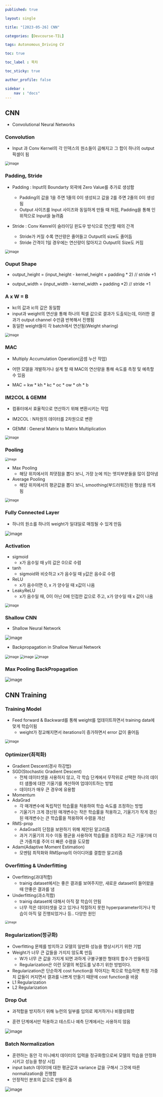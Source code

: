 ```yaml
---
published: true

layout: single

title: "[2023-05-26] CNN"

categories: [Devcourse-TIL]

tags: Autonomous_Driving CV

toc: true

toc_label : 목차

toc_sticky: true

author_profile: false

sidebar :
    nav : "docs"
---
```


## CNN

- Convolutional Neural Networks





### Convolution

- Input 과 Conv Kernel의 각 인덱스의 원소들이 곱해지고 그 합이 하나의 output 픽셀이 됨

<img src="https://github.com/shpark98/Projects/assets/116723552/3ad9cfb5-7ca1-4c08-9de5-dd4c70651214" alt="image" style="zoom:80%;" />





### Padding, Stride

- Padding : Input의 Boundarty 외곽에 Zero Value를 추가로 생성함
  - Padding의 값을 1을 주면 1줄의 0이 생성되고 값을 2를 주면 2줄의 0이 생성됨
  - Output 사이즈를 Input 사이즈와 동일하게 만들 때 처럼, Padding을 통해 인위적으로 Input을 늘려줌

- Stride : Conv Kenrel이 슬라이딩 윈도우 방식으로 연산할 때의 간격
  - Stride가 커질 수록 연산량은 줄어들고 Output의 size도 줄어듬
  - Stride 간격이 1일 경우에는 연산량이 많아지고 Output의 Size도 커짐

<img src="https://github.com/shpark98/Projects/assets/116723552/074f4af2-207a-4258-9c9b-a7716f7aa1ce" alt="image" style="zoom:80%;" />





### Ouput Shape

- output_height = (input_height - kernel_height + padding * 2) // stride +1

- output_width = (input_width - kernel_width + padding *2) // stride +1





### A x W = B

- kc의 값과 ic의 값은 동일함
- input과 weight의 연산을 통해 하나의 픽셀 값으로 결과가 도출되는데, 이러한 결과가 output channel 수만큼 반복해서 진행됨
- 동일한 weight들이 각 batch에서 연산됨(Weight sharing)

<img src="https://github.com/shpark98/Projects/assets/116723552/3ad516ec-135d-4e45-9c4c-e7050b743221" alt="image" style="zoom:80%;" />





### MAC

- Multiply Accumulation Operation(곱셈 누산 작업)
- 어떤 모델을 개발하거나 설계 할 때 MAC의 연산량을 통해 속도를 측정 및 예측할 수 있음

- MAC = kw * kh * kc * oc * ow * oh * b



### IM2COL & GEMM

- 컴퓨터에서 효율적으로 연산하기 위해 변환시키는 작업

- IM2COL : N차원의 데이터를 2차원으로 변환
- GEMM : General Matrix to Matrix Multiplication

<img src="https://github.com/shpark98/Projects/assets/116723552/eb16936a-6b0e-4a69-8649-dba5302c4b5c" alt="image" style="zoom:80%;" />





### Pooling

<img src="https://github.com/shpark98/Projects/assets/116723552/6d67fed0-1d7e-474e-8d8b-696ee242bc83" alt="image" style="zoom:67%;" />

- Max Pooling
  - 해당 위치에서의 최댓점을 뽑다 보니, 가장 눈에 띄는 엣지부분들을 많이 잡아냄
- Average Pooling
  - 해당 위치에서의 평균값을 뽑다 보니, smoothing(부드러워진)된 형상을 띄게 됨

<img src="https://github.com/shpark98/Projects/assets/116723552/fcea786b-58a7-4615-9ede-569ae8c99275" alt="image" style="zoom:80%;" />



### Fully Connected Layer

- 하나의 원소를 하나의 weight가 일대일로 매칭될 수 있게 만듬

![image](https://github.com/shpark98/Projects/assets/116723552/1be18c96-a77c-40cb-a18e-d99b04d26fd6)



### Activation

- sigmoid
  - x가 음수일 때 y의 값은 0으로 수렴
- tanh
  - sigmoid와 비슷하고 x가 음수일 때 y값은 음수로 수렴
- ReLU
  - x가 음수이면 0, x 가 양수일 때 x값이 나옴
- LeakyReLU
  - x가 음수일 때, 0이 아닌 0에 인접한 값으로 주고, x가 양수일 때 x 값이 나옴

<img src="https://github.com/shpark98/Projects/assets/116723552/1b7a4a2f-2c34-4ac3-8f7e-09f42e6fa581" alt="image" style="zoom:80%;" />



### Shallow CNN

- Shallow Neural Network

![image](https://github.com/shpark98/Projects/assets/116723552/5b11d41a-2934-4b9a-a3a7-ac47447a87cc)



- Backpropagation in Shallow Nerual Network

<img src="https://github.com/shpark98/Projects/assets/116723552/bba857db-e396-4687-b487-868afc733893" alt="image" style="zoom:80%;" />

<img src="https://github.com/shpark98/Projects/assets/116723552/c55883cb-593a-4781-9291-ce1d2538b791" alt="image" style="zoom:80%;" />

<img src="https://github.com/shpark98/Projects/assets/116723552/5eb4b731-fb78-4036-a2fd-1062ad9ecc2e" alt="image" style="zoom:80%;" />



### Max Pooling BackPropagation

![image](https://github.com/shpark98/Projects/assets/116723552/6e71548c-1951-4c4d-bd92-189b4019156c)



## CNN Training

### Training Model

- Feed forward & Backward를 통해 weight를 업데이트하면서 training data에 맞게 학습이됨
  - weight가 정교해지면서 iterations이 증가하면서 error 값이 줄어듬

<img src="https://github.com/shpark98/Projects/assets/116723552/0e9a0520-595e-4102-bf8e-c4acd51d6497" alt="image" style="zoom:80%;" />



### Optimizer(최적화)

- Gradient Descent(경사 하강법)
- SGD(Stochastic Gradient Descent)
  - 전체 데이터셋을 사용하지 않고, 각 학습 단계에서 무작위로 선택한 하나의 데이터 샘플에 대한 기울기를 계산하여 업데이트하는 방법
  - 데이터가 매우 큰 경우에 유용함
- Momentum 
- AdaGrad
  - 각 매개변수에 독립적인 학습률을 적용하여 학습 속도를 조정하는 방법
  - 기울기가 크게 갱신된 매개변수는 작은 학습률을 적용하고, 기울기가 작게 갱신된 매개변수는 큰 학습률을 적용하여 수렴을 개선
- RMS-prop
  - AdaGrad의 단점을 보완하기 위해 제안된 알고리즘
  - 과거 기울기의 지수 이동 평균을 사용하여 학습률을 조정하고 최근 기울기에 더 큰 가중치를 주어 더 빠른 수렴을 도모함
- Adam(Adaptive Moment Estimation)
  - 모멘텀 최적화와 RMSprop의 아이디어를 결합한 알고리즘





### Overfitting & Underfitting

- Overfitting(과대적합)
  - trainig dataset에서는 좋은 결과를 보여주지만, 새로운 dataset이 들어왔을 때 안좋은 결과를 냄
- Underfitting(과소적합)
  - trainig dataset에 대해서 아직 잘 학습이 안됨
  - 너무 적은 데이터셋을 갖고 있거나 적절하지 못한 hyperparameter이거나 학습이 아직 덜 진행되었거나 등.. 다양한 원인

<img src="https://github.com/shpark98/Projects/assets/116723552/b8083b66-60c7-4a4e-92d4-d9e5425c1c44" alt="image" style="zoom: 67%;" />





### Regularization(정규화)

- Overfitting 문제를 방지하고 모델의 일반화 성능을 향상시키기 위한 기법
- Weight가 너무 큰 값들을 가지지 않도록 만듬
  - W가 너무 큰 값을 가지게 되면 과하게 구불구불한 형태의 함수가 만들어짐
  - Regularization은 이런 모델의 복잡도를 낮추기 위한 방법이다.
- Regularization은 단순하게 cost function을 작아지는 쪽으로 학습하면 특정 가중치 값들이 커지면서 결과를 나쁘게 만들기 때문에 cost function을 바꿈
- L1 Regularization
- L2 Regularization





### Drop Out

- 과적합을 방지하기 위해 뉴런의 일부를 임의로 제거하거나 비활성화함

- 훈련 단계에서만 적용하고 테스트나 예측 단계에서는 사용하지 않음

![image](https://github.com/shpark98/Projects/assets/116723552/e8e7b719-44ed-4a43-a2d9-0a851fe58c82)



### Batch Normalization

- 훈련하는 동안 각 미니배치 데이터의 입력을 정규화함으로써 모델의 학습을 안정화시키고 성능을 향상 시킴
- input batch 데이터에 대한 평균값과 variance 값을 구해서 그것에 따른 normalization을 진행함
- 안정적인 분포의 값으로 만들어 줌

![image](https://github.com/shpark98/Projects/assets/116723552/7f7c9f79-52a3-4bd2-8719-95103922d603)

